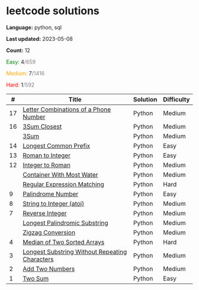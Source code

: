 # leetcode solutions

**Language:** python, sql

**Last updated:** 2023-05-08

**Count:** 12

<span style="color:green">Easy:</span> 4<span style="color:grey">/659</span>

<span style="color:orange">Medium:</span> 7<span style="color:grey">/1416</span>

<span style="color:red">Hard:</span> 1<span style="color:grey">/592</span>


| #   | Title | Solution | Difficulty |
|-----| ----- |----------| ---------- |
| 17  | [Letter Combinations of a Phone Number](https://leetcode.com/problems/letter-combinations-of-a-phone-number/) | Python   | Medium |
| 16  | [3Sum Closest](https://leetcode.com/problems/3sum-closest/) | Python   | Medium |
|     | [3Sum](https://leetcode.com/problems/3sum/) | Python   | Medium |
| 14  | [Longest Common Prefix](https://leetcode.com/problems/longest-common-prefix/) | Python   | Easy |
| 13  | [Roman to Integer](https://leetcode.com/problems/roman-to-integer/) | Python   | Easy |
| 12  | [Integer to Roman](https://leetcode.com/problems/integer-to-roman/) | Python   | Medium |
|     | [Container With Most Water](https://leetcode.com/problems/container-with-most-water/) | Python   | Medium |
|     | [Regular Expression Matching](https://leetcode.com/problems/regular-expression-matching/) | Python   | Hard |
| 9   | [Palindrome Number](https://leetcode.com/problems/palindrome-number/) | Python   | Easy |
| 8   | [String to Integer (atoi)](https://leetcode.com/problems/string-to-integer-atoi/) | Python   | Medium |
| 7   | [Reverse Integer](https://leetcode.com/problems/reverse-integer/) | Python   | Medium |
|     | [Longest Palindromic Substring](https://leetcode.com/problems/longest-palindromic-substring/) | Python   | Medium |
|     | [Zigzag Conversion](https://leetcode.com/problems/zigzag-conversion/) | Python   | Medium |
| 4   | [Median of Two Sorted Arrays](https://leetcode.com/problems/median-of-two-sorted-arrays/) | Python   | Hard |
| 3   | [Longest Substring Without Repeating Characters](https://leetcode.com/problems/longest-substring-without-repeating-characters/) | Python   | Medium |
| 2   | [Add Two Numbers](https://leetcode.com/problems/add-two-numbers/) | Python   | Medium |
| 1   | [Two Sum](https://leetcode.com/problems/two-sum/) | Python   | Easy |








